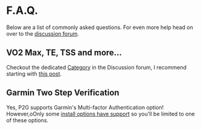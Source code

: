 # F.A.Q.

Below are a list of commonly asked questions. For even more help head on over to the [discussion forum](https://github.com/philosowaffle/peloton-to-garmin/discussions).

## VO2 Max, TE, TSS and more...

Checkout the dedicated [Category](https://github.com/philosowaffle/peloton-to-garmin/discussions/categories/te-tss-vo2-intensity-minutes) in the Discussion forum, I recommend starting with [this post](https://github.com/philosowaffle/peloton-to-garmin/discussions/654).

## Garmin Two Step Verification

Yes, P2G supports Garmin's Multi-factor Authentication option!  However,oOnly some [install options have support](install/index.md) so you'll be limited to one of these options.
